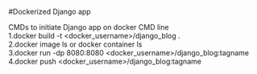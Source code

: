 #Dockerized Django app

CMDs  to initiate Django app on docker CMD line <br>
1.docker build -t <docker_username>/django_blog .<br>
2.docker image ls or docker container ls <br>
3.docker run -dp 8080:8080 <docker_username>/django_blog:tagname <br>
4.docker push <docker_username>/django_blog:tagname
